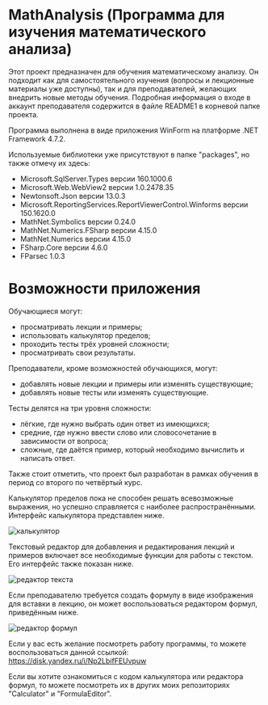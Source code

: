 # MathAnalysis (Программа для изучения математического анализа)
Этот проект предназначен для обучения математическому анализу. Он подходит как для самостоятельного изучения (вопросы и лекционные материалы уже доступны), так и для преподавателей, желающих внедрить новые методы обучения. Подробная информация о входе в аккаунт преподавателя содержится в файле README1 в корневой папке проекта.

Программа выполнена в виде приложения WinForm на платформе .NET Framework 4.7.2.

Используемые библиотеки уже присутствуют в папке "packages", но также отмечу их здесь:
- Microsoft.SqlServer.Types версии 160.1000.6
- Microsoft.Web.WebView2 версии 1.0.2478.35
- Newtonsoft.Json версии 13.0.3
- Microsoft.ReportingServices.ReportViewerControl.Winforms версии 150.1620.0
- MathNet.Symbolics версии 0.24.0
- MathNet.Numerics.FSharp версии 4.15.0
- MathNet.Numerics версии 4.15.0
- FSharp.Core версии 4.6.0
- FParsec 1.0.3

# Возможности приложения
Обучающиеся могут:

- просматривать лекции и примеры;
- использовать калькулятор пределов;
- проходить тесты трёх уровней сложности;
- просматривать свои результаты.

Преподаватели, кроме возможностей обучающихся, могут:

- добавлять новые лекции и примеры или изменять существующие;
- добавлять новые тесты или изменять существующие.

Тесты делятся на три уровня сложности:

- лёгкие, где нужно выбрать один ответ из имеющихся;
- средние, где нужно ввести слово или словосочетание в зависимости от вопроса;
- сложные, где даётся пример, который необходимо вычислить и написать ответ.

Также стоит отметить, что проект был разработан в рамках обучения в период со второго по четвёртый курс.

Калькулятор пределов пока не способен решать всевозможные выражения, но успешно справляется с наиболее распространёнными. Интерфейс калькулятора представлен ниже.

![калькулятор](https://github.com/user-attachments/assets/e509562b-f04d-4228-94a8-dffa9df21d2b)

Текстовый редактор для добавления и редактирования лекций и примеров включает все необходимые функции для работы с текстом. Его интерфейс также показан ниже.

![редактор текста](https://github.com/user-attachments/assets/d59c246f-5946-4c88-9fad-0f474d0a945b)

Если преподавателю требуется создать формулу в виде изображения для вставки в лекцию, он может воспользоваться редактором формул, приведённым ниже.

![редактор формул](https://github.com/user-attachments/assets/c068950b-d1e1-48a1-ab73-15367a948f68)

Если у вас есть желание посмотреть работу программы, то можете воспользоваться данной ссылкой: https://disk.yandex.ru/i/Np2LbifFEUvpuw

Если вы хотите ознакомиться с кодом калькулятора или редактора формул, то можете посмотреть их в других моих репозиториях "Calculator" и "FormulaEditor".
